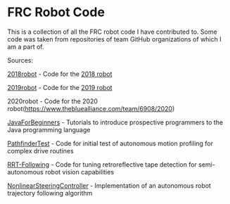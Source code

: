 # FRC Robot Code
This is a collection of all the FRC robot code I have contributed to. Some code was taken from repositories of team GitHub organizations of which I am a part of.

Sources:

[2018robot](https://github.com/team6908/2018robot) - Code for the [2018 robot](https://www.thebluealliance.com/team/6908/2018)

[2019robot](https://github.com/frc6908/2019neptune) - Code for the [2019 robot](https://www.thebluealliance.com/team/6908/2019)

2020robot - Code for the 2020 robot(https://www.thebluealliance.com/team/6908/2020)

[JavaForBeginners](https://github.com/frc6908/JavaForBeginners) - Tutorials to introduce prospective programmers to the Java programming language

[PathfinderTest](https://github.com/frc6908/PathfinderTest) - Code for initial test of autonomous motion profiling for complex drive routines

[RRT-Following](https://github.com/frc6908/RRT-Following) - Code for tuning retroreflective tape detection for semi-autonomous robot vision capabilities

[NonlinearSteeringController](https://github.com/joydeepm02/NonlinearSteeringController) - Implementation of an autonomous robot trajectory following algorithm
